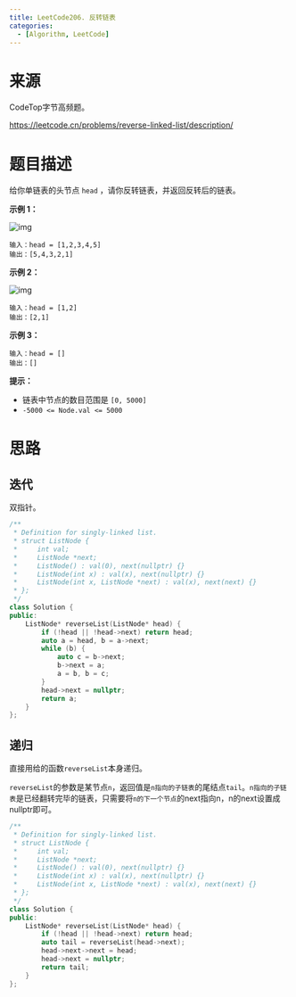 ```yaml
---
title: LeetCode206. 反转链表
categories:
  - [Algorithm, LeetCode]
---
```


# 来源

CodeTop字节高频题。

https://leetcode.cn/problems/reverse-linked-list/description/

# 题目描述

给你单链表的头节点 `head` ，请你反转链表，并返回反转后的链表。

 

**示例 1：**

![img](https://assets.leetcode.com/uploads/2021/02/19/rev1ex1.jpg)

```
输入：head = [1,2,3,4,5]
输出：[5,4,3,2,1]
```

**示例 2：**

![img](https://assets.leetcode.com/uploads/2021/02/19/rev1ex2.jpg)

```
输入：head = [1,2]
输出：[2,1]
```

**示例 3：**

```
输入：head = []
输出：[]
```

 

**提示：**

- 链表中节点的数目范围是 `[0, 5000]`
- `-5000 <= Node.val <= 5000`

# 思路

## 迭代

双指针。

```cpp
/**
 * Definition for singly-linked list.
 * struct ListNode {
 *     int val;
 *     ListNode *next;
 *     ListNode() : val(0), next(nullptr) {}
 *     ListNode(int x) : val(x), next(nullptr) {}
 *     ListNode(int x, ListNode *next) : val(x), next(next) {}
 * };
 */
class Solution {
public:
    ListNode* reverseList(ListNode* head) {
        if (!head || !head->next) return head;
        auto a = head, b = a->next;
        while (b) {
            auto c = b->next;
            b->next = a;
            a = b, b = c;
        }
        head->next = nullptr;
        return a;
    }
};
```

## 递归

直接用给的函数`reverseList`本身递归。

`reverseList`的参数是某节点`n`，返回值是`n指向的子链表`的尾结点`tail`。`n指向的子链表`是已经翻转完毕的链表，只需要将`n的下一个节点`的next指向n，n的next设置成nullptr即可。

```cpp
/**
 * Definition for singly-linked list.
 * struct ListNode {
 *     int val;
 *     ListNode *next;
 *     ListNode() : val(0), next(nullptr) {}
 *     ListNode(int x) : val(x), next(nullptr) {}
 *     ListNode(int x, ListNode *next) : val(x), next(next) {}
 * };
 */
class Solution {
public:
    ListNode* reverseList(ListNode* head) {
        if (!head || !head->next) return head;
        auto tail = reverseList(head->next);
        head->next->next = head;
        head->next = nullptr;
        return tail;
    }
};
```

